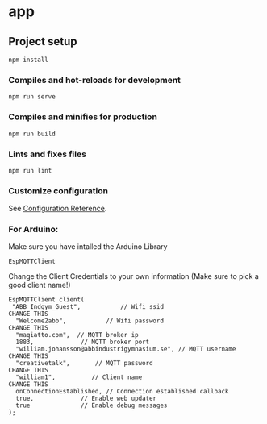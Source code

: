 # app

## Project setup
```
npm install
```

### Compiles and hot-reloads for development
```
npm run serve
```

### Compiles and minifies for production
```
npm run build
```

### Lints and fixes files
```
npm run lint
```

### Customize configuration
See [Configuration Reference](https://cli.vuejs.org/config/).


### For Arduino:
Make sure you have intalled the Arduino Library 
```
EspMQTTClient
```
Change the Client Credentials to your own information (Make sure to pick a good client name!)
```
EspMQTTClient client(
 "ABB_Indgym_Guest",           // Wifi ssid                       CHANGE THIS
  "Welcome2abb",           // Wifi password                       CHANGE THIS
  "maqiatto.com",  // MQTT broker ip                              
  1883,             // MQTT broker port
  "william.johansson@abbindustrigymnasium.se", // MQTT username   CHANGE THIS
  "creativetalk",       // MQTT password                          CHANGE THIS
  "william1",          // Client name                             CHANGE THIS
  onConnectionEstablished, // Connection established callback
  true,             // Enable web updater
  true              // Enable debug messages
);
```
